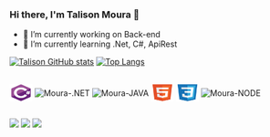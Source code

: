 ### Hi there, I'm Talison Moura 👋


- 🔭 I’m currently working on Back-end
- 🌱 I’m currently learning .Net, C#, ApiRest

[![Talison GitHub stats](https://github-readme-stats.vercel.app/api?username=talisonmoura&show_icons=true&theme=dark)](https://github.com/talisonmoura/github-readme-stats)
[![Top Langs](https://github-readme-stats.vercel.app/api/top-langs/?username=talisonmoura&layout=compact&theme=dark)](https://github.com/talisonmoura/github-readme-stats)
<div style="display: inline_block"><br>
  <img align="center" alt="Moura-CSHARP" height="30" width="40" src="https://raw.githubusercontent.com/devicons/devicon/master/icons/csharp/csharp-original.svg">
  <img align="center" alt="Moura-.NET" height="30" width="40" src="https://cdn.jsdelivr.net/gh/devicons/devicon/icons/dotnetcore/dotnetcore-original.svg">
  <img align="center" alt="Moura-JAVA" height="30" width="40" src="https://cdn.jsdelivr.net/gh/devicons/devicon/icons/java/java-original-wordmark.svg">
  <img align="center" alt="Moura-HTML" height="30" width="40" src="https://raw.githubusercontent.com/devicons/devicon/master/icons/html5/html5-original.svg">
  <img align="center" alt="Moura-CSS" height="30" width="40" src="https://raw.githubusercontent.com/devicons/devicon/master/icons/css3/css3-original.svg">
  <img align="center" alt="Moura-NODE" height="30" width="40" src="https://cdn.jsdelivr.net/gh/devicons/devicon/icons/nodejs/nodejs-plain.svg">   
</div>

  ##

<div> 
  <a href = "mailto:talisonmoura13@gmail.com"><img src="https://img.shields.io/badge/Gmail-D14836?style=for-the-badge&logo=gmail&logoColor=white"></a>
  <a href = "https://api.whatsapp.com/send?phone=31980120850"><img src="https://img.shields.io/badge/WhatsApp-25D366?style=for-the-badge&logo=whatsapp&logoColor=white"></a>
  <a href="https://www.linkedin.com/in/talison-moura-71859721b" target="_blank"><img src="https://img.shields.io/badge/-LinkedIn-%230077B5?style=for-the-badge&logo=linkedin&logoColor=white" target="_blank"></a> 
</div>
